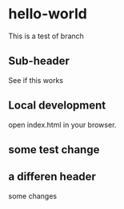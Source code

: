# hello-world
This is a test of branch

## Sub-header
See if this works

## Local development
open index.html in your browser.

## some test change
## a differen header

some changes
